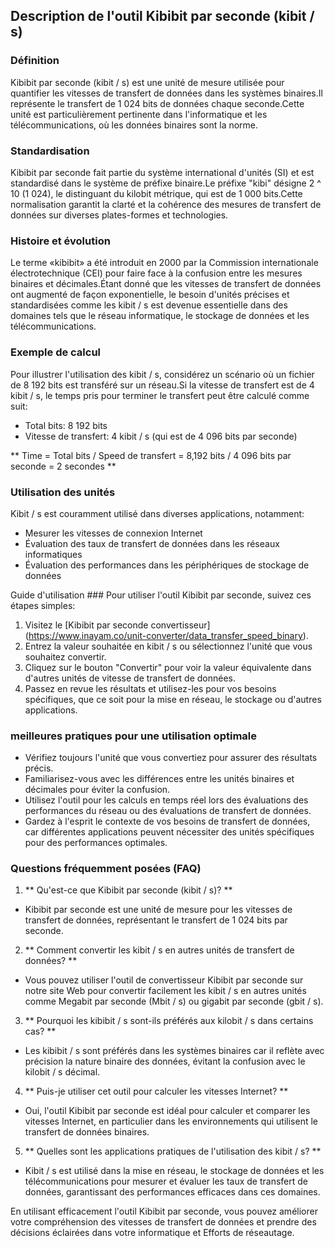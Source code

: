 ## Description de l'outil Kibibit par seconde (kibit / s)

### Définition
Kibibit par seconde (kibit / s) est une unité de mesure utilisée pour quantifier les vitesses de transfert de données dans les systèmes binaires.Il représente le transfert de 1 024 bits de données chaque seconde.Cette unité est particulièrement pertinente dans l'informatique et les télécommunications, où les données binaires sont la norme.

### Standardisation
Kibibit par seconde fait partie du système international d'unités (SI) et est standardisé dans le système de préfixe binaire.Le préfixe "kibi" désigne 2 ^ 10 (1 024), le distinguant du kilobit métrique, qui est de 1 000 bits.Cette normalisation garantit la clarté et la cohérence des mesures de transfert de données sur diverses plates-formes et technologies.

### Histoire et évolution
Le terme «kibibit» a été introduit en 2000 par la Commission internationale électrotechnique (CEI) pour faire face à la confusion entre les mesures binaires et décimales.Étant donné que les vitesses de transfert de données ont augmenté de façon exponentielle, le besoin d'unités précises et standardisées comme les kibit / s est devenue essentielle dans des domaines tels que le réseau informatique, le stockage de données et les télécommunications.

### Exemple de calcul
Pour illustrer l'utilisation des kibit / s, considérez un scénario où un fichier de 8 192 bits est transféré sur un réseau.Si la vitesse de transfert est de 4 kibit / s, le temps pris pour terminer le transfert peut être calculé comme suit:

- Total bits: 8 192 bits
- Vitesse de transfert: 4 kibit / s (qui est de 4 096 bits par seconde)

** Time = Total bits / Speed ​​de transfert = 8,192 bits / 4 096 bits par seconde = 2 secondes **

### Utilisation des unités
Kibit / s est couramment utilisé dans diverses applications, notamment:
- Mesurer les vitesses de connexion Internet
- Évaluation des taux de transfert de données dans les réseaux informatiques
- Évaluation des performances dans les périphériques de stockage de données

Guide d'utilisation ###
Pour utiliser l'outil Kibibit par seconde, suivez ces étapes simples:
1. Visitez le [Kibibit par seconde convertisseur] (https://www.inayam.co/unit-converter/data_transfer_speed_binary).
2. Entrez la valeur souhaitée en kibit / s ou sélectionnez l'unité que vous souhaitez convertir.
3. Cliquez sur le bouton "Convertir" pour voir la valeur équivalente dans d'autres unités de vitesse de transfert de données.
4. Passez en revue les résultats et utilisez-les pour vos besoins spécifiques, que ce soit pour la mise en réseau, le stockage ou d'autres applications.

### meilleures pratiques pour une utilisation optimale
- Vérifiez toujours l'unité que vous convertiez pour assurer des résultats précis.
- Familiarisez-vous avec les différences entre les unités binaires et décimales pour éviter la confusion.
- Utilisez l'outil pour les calculs en temps réel lors des évaluations des performances du réseau ou des évaluations de transfert de données.
- Gardez à l'esprit le contexte de vos besoins de transfert de données, car différentes applications peuvent nécessiter des unités spécifiques pour des performances optimales.

### Questions fréquemment posées (FAQ)

1. ** Qu'est-ce que Kibibit par seconde (kibit / s)? **
- Kibibit par seconde est une unité de mesure pour les vitesses de transfert de données, représentant le transfert de 1 024 bits par seconde.

2. ** Comment convertir les kibit / s en autres unités de transfert de données? **
- Vous pouvez utiliser l'outil de convertisseur Kibibit par seconde sur notre site Web pour convertir facilement les kibit / s en autres unités comme Megabit par seconde (Mbit / s) ou gigabit par seconde (gbit / s).

3. ** Pourquoi les kibibit / s sont-ils préférés aux kilobit / s dans certains cas? **
- Les kibibit / s sont préférés dans les systèmes binaires car il reflète avec précision la nature binaire des données, évitant la confusion avec le kilobit / s décimal.

4. ** Puis-je utiliser cet outil pour calculer les vitesses Internet? **
- Oui, l'outil Kibibit par seconde est idéal pour calculer et comparer les vitesses Internet, en particulier dans les environnements qui utilisent le transfert de données binaires.

5. ** Quelles sont les applications pratiques de l'utilisation des kibit / s? **
- Kibit / s est utilisé dans la mise en réseau, le stockage de données et les télécommunications pour mesurer et évaluer les taux de transfert de données, garantissant des performances efficaces dans ces domaines.

En utilisant efficacement l'outil Kibibit par seconde, vous pouvez améliorer votre compréhension des vitesses de transfert de données et prendre des décisions éclairées dans votre informatique et Efforts de réseautage.